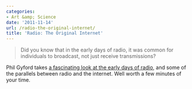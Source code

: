 ```yaml
---
categories:
- Art &amp; Science
date: '2011-11-14'
url: /radio-the-original-internet/
title: 'Radio: The Original Internet'
---
```


<blockquote>Did you know that in the early days of radio, it was common for individuals to broadcast, not just receive transmissions?</blockquote>

Phil Gyford takes <a href="http://www.gyford.com/phil/writing/2011/09/20/radio-broadcasting.php">a fascinating look at the early days of radio</a>, and some of the parallels between radio and the internet. Well worth a few minutes of your time.